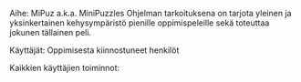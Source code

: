 Aihe: MiPuz a.k.a. MiniPuzzles
      Ohjelman tarkoituksena on tarjota yleinen ja yksinkertainen kehysympäristö
      pienille oppimispeleille sekä toteuttaa jokunen tällainen peli.

Käyttäjät: Oppimisesta kiinnostuneet henkilöt

Kaikkien käyttäjien toiminnot:

